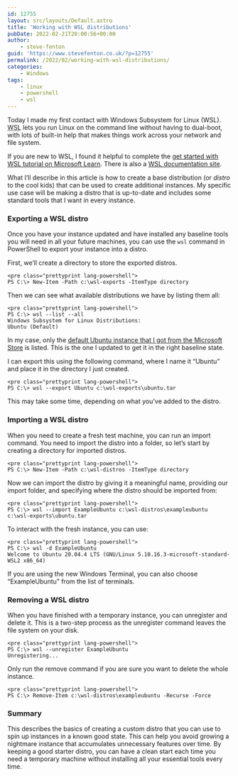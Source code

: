 ```yaml
---
id: 12755
layout: src/layouts/Default.astro
title: 'Working with WSL distributions'
pubDate: 2022-02-21T20:00:56+00:00
author:
    - steve-fenton
guid: 'https://www.stevefenton.co.uk/?p=12755'
permalink: /2022/02/working-with-wsl-distributions/
categories:
    - Windows
tags:
    - linux
    - powershell
    - wsl
---
```


Today I made my first contact with Windows Subsystem for Linux (WSL). <abbr title="Windows Subsystem for Linux">WSL</abbr> lets you run Linux on the command line without having to dual-boot, with lots of built-in help that makes things work across your network and file system.

If you are new to WSL, I found it helpful to complete the [get started with WSL tutorial on Microsoft Learn](https://docs.microsoft.com/en-us/learn/modules/get-started-with-windows-subsystem-for-linux/?WT.mc_id=DT-MVP-5002938). There is also a [WSL documentation site](https://docs.microsoft.com/en-us/windows/wsl/?WT.mc_id=DT-MVP-5002938).

What I’ll describe in this article is how to create a base distribution (or *distro* to the cool kids) that can be used to create additional instances. My specific use case will be making a distro that is up-to-date and includes some standard tools that I want in every instance.

### Exporting a WSL distro

Once you have your instance updated and have installed any baseline tools you will need in all your future machines, you can use the `wsl` command in PowerShell to export your instance into a distro.

First, we’ll create a directory to store the exported distros.

```
<pre class="prettyprint lang-powershell">
PS C:\> New-Item -Path c:\wsl-exports -ItemType directory
```

Then we can see what available distributions we have by listing them all:

```
<pre class="prettyprint lang-powershell">
PS C:\> wsl --list --all
Windows Subsystem for Linux Distributions:
Ubuntu (Default)
```

In my case, only the [default Ubuntu instance that I got from the Microsoft Store](https://www.microsoft.com/store/productId/9N6SVWS3RX71) is listed. This is the one I updated to get it in the right baseline state.

I can export this using the following command, where I name it “Ubuntu” and place it in the directory I just created.

```
<pre class="prettyprint lang-powershell">
PS C:\> wsl --export Ubuntu c:\wsl-exports\ubuntu.tar
```

This may take some time, depending on what you’ve added to the distro.

### Importing a WSL distro

When you need to create a fresh test machine, you can run an import command. You need to import the distro into a folder, so let’s start by creating a directory for imported distros.

```
<pre class="prettyprint lang-powershell">
PS C:\> New-Item -Path c:\wsl-distros -ItemType directory
```

Now we can import the distro by giving it a meaningful name, providing our import folder, and specifying where the distro should be imported from:

```
<pre class="prettyprint lang-powershell">
PS C:\> wsl --import ExampleUbuntu c:\wsl-distros\exampleubuntu c:\wsl-exports\ubuntu.tar
```

To interact with the fresh instance, you can use:

```
<pre class="prettyprint lang-powershell">
PS C:\> wsl -d ExampleUbuntu
Welcome to Ubuntu 20.04.4 LTS (GNU/Linux 5.10.16.3-microsoft-standard-WSL2 x86_64)
```

If you are using the new Windows Terminal, you can also choose “ExampleUbuntu” from the list of terminals.

### Removing a WSL distro

When you have finished with a temporary instance, you can unregister and delete it. This is a two-step process as the unregister command leaves the file system on your disk.

```
<pre class="prettyprint lang-powershell">
PS C:\> wsl --unregister ExampleUbuntu
Unregistering...
```

Only run the remove command if you are sure you want to delete the whole instance.

```
<pre class="prettyprint lang-powershell">
PS C:\> Remove-Item c:\wsl-distros\exampleubuntu -Recurse -Force
```

### Summary

This describes the basics of creating a custom distro that you can use to spin up instances in a known good state. This can help you avoid growing a nightmare instance that accumulates unnecessary features over time. By keeping a good starter distro, you can have a clean start each time you need a temporary machine without installing all your essential tools every time.